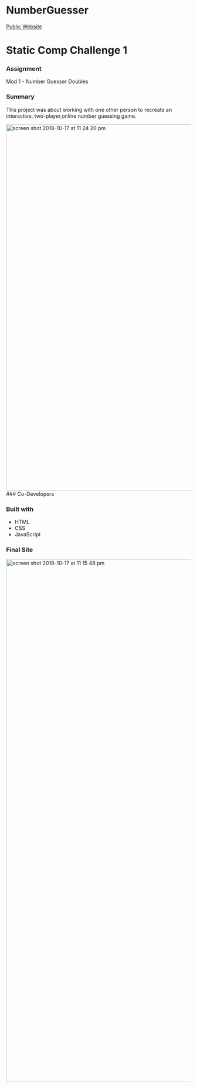 # NumberGuesser

[Public Website](https://justind85.github.io/number_guesser_doubles/)

# Static Comp Challenge 1

### Assignment
Mod 1 - Number Guesser Doubles

### Summary
This project was about working with one other person to recreate an interactive, two-player,online number guessing game. 

<img width="996" alt="screen shot 2018-10-17 at 11 24 20 pm" src="https://user-images.githubusercontent.com/18714169/47132939-d0b63f00-d263-11e8-963d-efb0abbce2b7.png">
### Co-Developers

### Built with
* HTML
* CSS
* JavaScript

### Final Site
<img width="1421" alt="screen shot 2018-10-17 at 11 15 48 pm" src="https://user-images.githubusercontent.com/18714169/47132779-f8f16e00-d262-11e8-925c-2897b380a186.png">

